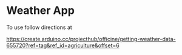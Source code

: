 # Weather App

To use follow directions at

https://create.arduino.cc/projecthub/officine/getting-weather-data-655720?ref=tag&ref_id=agriculture&offset=6

